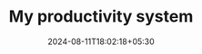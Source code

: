 ---
title: "My productivity system"
description: 
date: 2024-08-11T18:02:18+05:30
image: 
math: 
license: 
hidden: false
comments: false
categories:
    - Tech
tags:
    - Mac
weight: 1       # You can add weight to some posts to override the default sorting (date descending)
draft: true
---